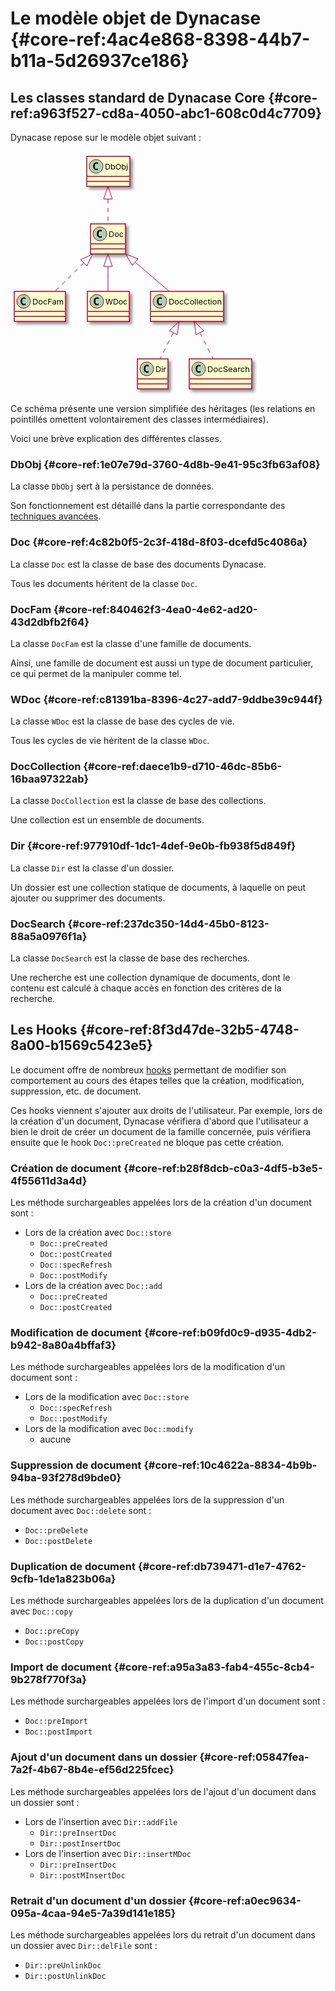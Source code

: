 # Le modèle objet de Dynacase {#core-ref:4ac4e868-8398-44b7-b11a-5d26937ce186}

## Les classes standard de Dynacase Core {#core-ref:a963f527-cd8a-4050-abc1-608c0d4c7709}

Dynacase repose sur le modèle objet suivant :

<div class="uml classes">

<svg xmlns="http://www.w3.org/2000/svg" xmlns:xlink="http://www.w3.org/1999/xlink" height="389pt" style="width:395px;height:389px;" version="1.1" viewBox="0 0 395 389" width="395pt"><defs><filter height="300%" id="f1" width="300%" x="-1" y="-1"><feGaussianBlur result="blurOut" stdDeviation="2"/><feColorMatrix in="blurOut" result="blurOut2" type="matrix" values="0 0 0 0 0 0 0 0 0 0 0 0 0 0 0 0 0 0 .4 0"/><feOffset dx="4" dy="4" in="blurOut2" result="blurOut3"/><feBlend in="SourceGraphic" in2="blurOut3" mode="normal"/></filter></defs><g><rect fill="#FEFECE" filter="url(#f1)" height="48" style="stroke: #A80036; stroke-width: 1.5;" width="69" x="122" y="8"/><ellipse cx="137" cy="24" fill="#ADD1B2" rx="11" ry="11" style="stroke: #A80036; stroke-width: 1.0;"/><path d="M139.9688,29.6406 Q139.3906,29.9375 138.75,30.0859 Q138.1094,30.2344 137.4063,30.2344 Q134.9063,30.2344 133.5859,28.5859 Q132.2656,26.9375 132.2656,23.8125 Q132.2656,20.6875 133.5859,19.0313 Q134.9063,17.375 137.4063,17.375 Q138.1094,17.375 138.7578,17.5313 Q139.4063,17.6875 139.9688,17.9844 L139.9688,20.7031 Q139.3438,20.125 138.75,19.8516 Q138.1563,19.5781 137.5313,19.5781 Q136.1875,19.5781 135.5,20.6484 Q134.8125,21.7188 134.8125,23.8125 Q134.8125,25.9063 135.5,26.9766 Q136.1875,28.0469 137.5313,28.0469 Q138.1563,28.0469 138.75,27.7734 Q139.3438,27.5 139.9688,26.9219 L139.9688,29.6406 Z "/><text fill="#000000" font-size="12" lengthAdjust="spacingAndGlyphs" textLength="37" x="151" y="29.0156">DbObj</text><line style="stroke: #A80036; stroke-width: 1.5;" x1="123" x2="190" y1="40" y2="40"/><line style="stroke: #A80036; stroke-width: 1.5;" x1="123" x2="190" y1="48" y2="48"/><rect fill="#FEFECE" filter="url(#f1)" height="48" style="stroke: #A80036; stroke-width: 1.5;" width="56" x="128" y="116"/><ellipse cx="143" cy="132" fill="#ADD1B2" rx="11" ry="11" style="stroke: #A80036; stroke-width: 1.0;"/><path d="M145.9688,137.6406 Q145.3906,137.9375 144.75,138.0859 Q144.1094,138.2344 143.4063,138.2344 Q140.9063,138.2344 139.5859,136.5859 Q138.2656,134.9375 138.2656,131.8125 Q138.2656,128.6875 139.5859,127.0313 Q140.9063,125.375 143.4063,125.375 Q144.1094,125.375 144.7578,125.5313 Q145.4063,125.6875 145.9688,125.9844 L145.9688,128.7031 Q145.3438,128.125 144.75,127.8516 Q144.1563,127.5781 143.5313,127.5781 Q142.1875,127.5781 141.5,128.6484 Q140.8125,129.7188 140.8125,131.8125 Q140.8125,133.9063 141.5,134.9766 Q142.1875,136.0469 143.5313,136.0469 Q144.1563,136.0469 144.75,135.7734 Q145.3438,135.5 145.9688,134.9219 L145.9688,137.6406 Z "/><text fill="#000000" font-size="12" lengthAdjust="spacingAndGlyphs" textLength="24" x="157" y="137.0156">Doc</text><line style="stroke: #A80036; stroke-width: 1.5;" x1="129" x2="183" y1="148" y2="148"/><line style="stroke: #A80036; stroke-width: 1.5;" x1="129" x2="183" y1="156" y2="156"/><rect fill="#FEFECE" filter="url(#f1)" height="48" style="stroke: #A80036; stroke-width: 1.5;" width="82" x="6" y="224"/><ellipse cx="21" cy="240" fill="#ADD1B2" rx="11" ry="11" style="stroke: #A80036; stroke-width: 1.0;"/><path d="M23.9688,245.6406 Q23.3906,245.9375 22.75,246.0859 Q22.1094,246.2344 21.4063,246.2344 Q18.9063,246.2344 17.5859,244.5859 Q16.2656,242.9375 16.2656,239.8125 Q16.2656,236.6875 17.5859,235.0313 Q18.9063,233.375 21.4063,233.375 Q22.1094,233.375 22.7578,233.5313 Q23.4063,233.6875 23.9688,233.9844 L23.9688,236.7031 Q23.3438,236.125 22.75,235.8516 Q22.1563,235.5781 21.5313,235.5781 Q20.1875,235.5781 19.5,236.6484 Q18.8125,237.7188 18.8125,239.8125 Q18.8125,241.9063 19.5,242.9766 Q20.1875,244.0469 21.5313,244.0469 Q22.1563,244.0469 22.75,243.7734 Q23.3438,243.5 23.9688,242.9219 L23.9688,245.6406 Z "/><text fill="#000000" font-size="12" lengthAdjust="spacingAndGlyphs" textLength="50" x="35" y="245.0156">DocFam</text><line style="stroke: #A80036; stroke-width: 1.5;" x1="7" x2="87" y1="256" y2="256"/><line style="stroke: #A80036; stroke-width: 1.5;" x1="7" x2="87" y1="264" y2="264"/><rect fill="#FEFECE" filter="url(#f1)" height="48" style="stroke: #A80036; stroke-width: 1.5;" width="67" x="123" y="224"/><ellipse cx="138" cy="240" fill="#ADD1B2" rx="11" ry="11" style="stroke: #A80036; stroke-width: 1.0;"/><path d="M140.9688,245.6406 Q140.3906,245.9375 139.75,246.0859 Q139.1094,246.2344 138.4063,246.2344 Q135.9063,246.2344 134.5859,244.5859 Q133.2656,242.9375 133.2656,239.8125 Q133.2656,236.6875 134.5859,235.0313 Q135.9063,233.375 138.4063,233.375 Q139.1094,233.375 139.7578,233.5313 Q140.4063,233.6875 140.9688,233.9844 L140.9688,236.7031 Q140.3438,236.125 139.75,235.8516 Q139.1563,235.5781 138.5313,235.5781 Q137.1875,235.5781 136.5,236.6484 Q135.8125,237.7188 135.8125,239.8125 Q135.8125,241.9063 136.5,242.9766 Q137.1875,244.0469 138.5313,244.0469 Q139.1563,244.0469 139.75,243.7734 Q140.3438,243.5 140.9688,242.9219 L140.9688,245.6406 Z "/><text fill="#000000" font-size="12" lengthAdjust="spacingAndGlyphs" textLength="35" x="152" y="245.0156">WDoc</text><line style="stroke: #A80036; stroke-width: 1.5;" x1="124" x2="189" y1="256" y2="256"/><line style="stroke: #A80036; stroke-width: 1.5;" x1="124" x2="189" y1="264" y2="264"/><rect fill="#FEFECE" filter="url(#f1)" height="48" style="stroke: #A80036; stroke-width: 1.5;" width="117" x="224" y="224"/><ellipse cx="239" cy="240" fill="#ADD1B2" rx="11" ry="11" style="stroke: #A80036; stroke-width: 1.0;"/><path d="M241.9688,245.6406 Q241.3906,245.9375 240.75,246.0859 Q240.1094,246.2344 239.4063,246.2344 Q236.9063,246.2344 235.5859,244.5859 Q234.2656,242.9375 234.2656,239.8125 Q234.2656,236.6875 235.5859,235.0313 Q236.9063,233.375 239.4063,233.375 Q240.1094,233.375 240.7578,233.5313 Q241.4063,233.6875 241.9688,233.9844 L241.9688,236.7031 Q241.3438,236.125 240.75,235.8516 Q240.1563,235.5781 239.5313,235.5781 Q238.1875,235.5781 237.5,236.6484 Q236.8125,237.7188 236.8125,239.8125 Q236.8125,241.9063 237.5,242.9766 Q238.1875,244.0469 239.5313,244.0469 Q240.1563,244.0469 240.75,243.7734 Q241.3438,243.5 241.9688,242.9219 L241.9688,245.6406 Z "/><text fill="#000000" font-size="12" lengthAdjust="spacingAndGlyphs" textLength="85" x="253" y="245.0156">DocCollection</text><line style="stroke: #A80036; stroke-width: 1.5;" x1="225" x2="340" y1="256" y2="256"/><line style="stroke: #A80036; stroke-width: 1.5;" x1="225" x2="340" y1="264" y2="264"/><rect fill="#FEFECE" filter="url(#f1)" height="48" style="stroke: #A80036; stroke-width: 1.5;" width="49" x="203" y="332"/><ellipse cx="218" cy="348" fill="#ADD1B2" rx="11" ry="11" style="stroke: #A80036; stroke-width: 1.0;"/><path d="M220.9688,353.6406 Q220.3906,353.9375 219.75,354.0859 Q219.1094,354.2344 218.4063,354.2344 Q215.9063,354.2344 214.5859,352.5859 Q213.2656,350.9375 213.2656,347.8125 Q213.2656,344.6875 214.5859,343.0313 Q215.9063,341.375 218.4063,341.375 Q219.1094,341.375 219.7578,341.5313 Q220.4063,341.6875 220.9688,341.9844 L220.9688,344.7031 Q220.3438,344.125 219.75,343.8516 Q219.1563,343.5781 218.5313,343.5781 Q217.1875,343.5781 216.5,344.6484 Q215.8125,345.7188 215.8125,347.8125 Q215.8125,349.9063 216.5,350.9766 Q217.1875,352.0469 218.5313,352.0469 Q219.1563,352.0469 219.75,351.7734 Q220.3438,351.5 220.9688,350.9219 L220.9688,353.6406 Z "/><text fill="#000000" font-size="12" lengthAdjust="spacingAndGlyphs" textLength="17" x="232" y="353.0156">Dir</text><line style="stroke: #A80036; stroke-width: 1.5;" x1="204" x2="251" y1="364" y2="364"/><line style="stroke: #A80036; stroke-width: 1.5;" x1="204" x2="251" y1="372" y2="372"/><rect fill="#FEFECE" filter="url(#f1)" height="48" style="stroke: #A80036; stroke-width: 1.5;" width="100" x="286" y="332"/><ellipse cx="301" cy="348" fill="#ADD1B2" rx="11" ry="11" style="stroke: #A80036; stroke-width: 1.0;"/><path d="M303.9688,353.6406 Q303.3906,353.9375 302.75,354.0859 Q302.1094,354.2344 301.4063,354.2344 Q298.9063,354.2344 297.5859,352.5859 Q296.2656,350.9375 296.2656,347.8125 Q296.2656,344.6875 297.5859,343.0313 Q298.9063,341.375 301.4063,341.375 Q302.1094,341.375 302.7578,341.5313 Q303.4063,341.6875 303.9688,341.9844 L303.9688,344.7031 Q303.3438,344.125 302.75,343.8516 Q302.1563,343.5781 301.5313,343.5781 Q300.1875,343.5781 299.5,344.6484 Q298.8125,345.7188 298.8125,347.8125 Q298.8125,349.9063 299.5,350.9766 Q300.1875,352.0469 301.5313,352.0469 Q302.1563,352.0469 302.75,351.7734 Q303.3438,351.5 303.9688,350.9219 L303.9688,353.6406 Z "/><text fill="#000000" font-size="12" lengthAdjust="spacingAndGlyphs" textLength="68" x="315" y="353.0156">DocSearch</text><line style="stroke: #A80036; stroke-width: 1.5;" x1="287" x2="385" y1="364" y2="364"/><line style="stroke: #A80036; stroke-width: 1.5;" x1="287" x2="385" y1="372" y2="372"/><path d="M156,76.291 C156,89.817 156,104.184 156,115.844 " fill="none" style="stroke: #A80036; stroke-width: 1.0; stroke-dasharray: 7.0,7.0;"/><polygon fill="none" points="149,76.237,156,56.237,163,76.237,149,76.237" style="stroke: #A80036; stroke-width: 1.0;"/><path d="M117.087,178.556 C101.846,193.657 84.8292,210.518 71.3801,223.844 " fill="none" style="stroke: #A80036; stroke-width: 1.0; stroke-dasharray: 7.0,7.0;"/><polygon fill="none" points="112.404,173.342,131.538,164.237,122.258,183.287,112.404,173.342" style="stroke: #A80036; stroke-width: 1.0;"/><path d="M156,184.291 C156,197.817 156,212.184 156,223.844 " fill="none" style="stroke: #A80036; stroke-width: 1.0;"/><polygon fill="none" points="149,184.237,156,164.237,163,184.237,149,184.237" style="stroke: #A80036; stroke-width: 1.0;"/><path d="M199.61,177.38 C217.573,192.777 237.866,210.171 253.818,223.844 " fill="none" style="stroke: #A80036; stroke-width: 1.0;"/><polygon fill="none" points="194.906,182.568,184.277,164.237,204.018,171.938,194.906,182.568" style="stroke: #A80036; stroke-width: 1.0;"/><path d="M260.425,290.3649 C253.256,304.4428 245.523,319.6283 239.302,331.8436 " fill="none" style="stroke: #A80036; stroke-width: 1.0; stroke-dasharray: 7.0,7.0;"/><polygon fill="none" points="254.343,286.8827,269.657,272.237,266.819,293.236,254.343,286.8827" style="stroke: #A80036; stroke-width: 1.0;"/><path d="M303.182,290.3649 C310.221,304.4428 317.814,319.6283 323.922,331.8436 " fill="none" style="stroke: #A80036; stroke-width: 1.0; stroke-dasharray: 7.0,7.0;"/><polygon fill="none" points="296.802,293.2564,294.119,272.237,309.324,286.9953,296.802,293.2564" style="stroke: #A80036; stroke-width: 1.0;"/></g></svg>

</div>

Ce schéma présente une version simplifiée des héritages
(les relations en pointillés omettent volontairement des classes intermédiaires).

Voici une brève explication des différentes classes.

### DbObj {#core-ref:1e07e79d-3760-4d8b-9e41-95c3fb63af08}

La classe `DbObj` sert à la persistance de données.

Son fonctionnement est détaillé dans la partie correspondante des
[techniques avancées][advanced_dbobj].

### Doc {#core-ref:4c82b0f5-2c3f-418d-8f03-dcefd5c4086a}

La classe `Doc` est la classe de base des documents Dynacase.

Tous les documents héritent de la classe `Doc`.

### DocFam {#core-ref:840462f3-4ea0-4e62-ad20-43d2dbfb2f64}

La classe `DocFam` est la classe d'une famille de documents.

Ainsi, une famille de document est aussi un type de document particulier,
ce qui permet de la manipuler comme tel.

### WDoc {#core-ref:c81391ba-8396-4c27-add7-9ddbe39c944f}

La classe `WDoc` est la classe de base des cycles de vie.

Tous les cycles de vie héritent de la classe `WDoc`.

### DocCollection {#core-ref:daece1b9-d710-46dc-85b6-16baa97322ab}

La classe `DocCollection` est la classe de base des collections.

Une collection est un ensemble de documents.

### Dir {#core-ref:977910df-1dc1-4def-9e0b-fb938f5d849f}

La classe `Dir` est la classe d'un dossier.

Un dossier est une collection statique de documents,
à laquelle on peut ajouter ou supprimer des documents.

### DocSearch {#core-ref:237dc350-14d4-45b0-8123-88a5a0976f1a}

La classe `DocSearch` est la classe de base des recherches.

Une recherche est une collection dynamique de documents,
dont le contenu est calculé à chaque accès en fonction
des critères de la recherche.

## Les Hooks {#core-ref:8f3d47de-32b5-4748-8a00-b1569c5423e5}

Le document offre de nombreux [hooks][WP_hooks] permettant de modifier son 
comportement au cours des étapes telles que la création, modification, 
suppression, etc. de document.

Ces hooks viennent s'ajouter aux droits de l'utilisateur.
Par exemple, lors de la création d'un document, Dynacase vérifiera d'abord
que l'utilisateur a bien le droit de créer un document de la famille concernée,
puis vérifiera ensuite que le hook `Doc::preCreated` ne bloque pas cette création.

### Création de document {#core-ref:b28f8dcb-c0a3-4df5-b3e5-4f55611d3a4d}

Les méthode surchargeables appelées lors de la création d'un document sont :

*   Lors de la création avec `Doc::store`
    *   `Doc::preCreated`
    *   `Doc::postCreated`
    *   `Doc::specRefresh`
    *   `Doc::postModify`
*   Lors de la création avec `Doc::add`
    *   `Doc::preCreated`
    *   `Doc::postCreated`

### Modification de document {#core-ref:b09fd0c9-d935-4db2-b942-8a80a4bffaf3}

Les méthode surchargeables appelées lors de la modification d'un document sont :

*   Lors de la modification avec `Doc::store`
    *   `Doc::specRefresh`
    *   `Doc::postModify`
*   Lors de la modification avec `Doc::modify`
    *   aucune

### Suppression de document {#core-ref:10c4622a-8834-4b9b-94ba-93f278d9bde0}

Les méthode surchargeables appelées lors de la suppression d'un document 
avec `Doc::delete` sont :

*   `Doc::preDelete`
*   `Doc::postDelete`

### Duplication de document {#core-ref:db739471-d1e7-4762-9cfb-1de1a823b06a}

Les méthode surchargeables appelées lors de la duplication d'un document 
avec `Doc::copy`

*   `Doc::preCopy`
*   `Doc::postCopy`

### Import de document {#core-ref:a95a3a83-fab4-455c-8cb4-9b278f770f3a}

Les méthode surchargeables appelées lors de l'import d'un document sont :

*   `Doc::preImport`
*   `Doc::postImport`

### Ajout d'un document dans un dossier {#core-ref:05847fea-7a2f-4b67-8b4e-ef56d225fcec}

Les méthode surchargeables appelées lors de l'ajout d'un document
dans un dossier sont :

*   Lors de l'insertion avec `Dir::addFile`
    *   `Dir::preInsertDoc`
    *   `Dir::postInsertDoc`
*   Lors de l'insertion avec `Dir::insertMDoc`
    *   `Dir::preInsertDoc`
    *   `Dir::postMInsertDoc`

### Retrait d'un document d'un dossier {#core-ref:a0ec9634-095a-4caa-94e5-7a39d141e185}

Les méthode surchargeables appelées lors du retrait d'un document
dans un dossier avec `Dir::delFile` sont :

*   `Dir::preUnlinkDoc`
*   `Dir::postUnlinkDoc`

<!-- links -->
[advanced_dbobj]: #core-ref:7a62bb83-17a0-478d-a853-bc359d0fb8fb
[WP_hooks]: http://fr.wikipedia.org/wiki/Hook_%28informatique%29 "Définition des hooks sur wikipedia"